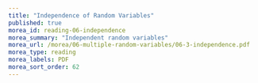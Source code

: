 ```yaml
---
title: "Independence of Random Variables"
published: true
morea_id: reading-06-independence
morea_summary: "Independent random variables"
morea_url: /morea/06-multiple-random-variables/06-3-independence.pdf
morea_type: reading
morea_labels: PDF
morea_sort_order: 62
---
```

